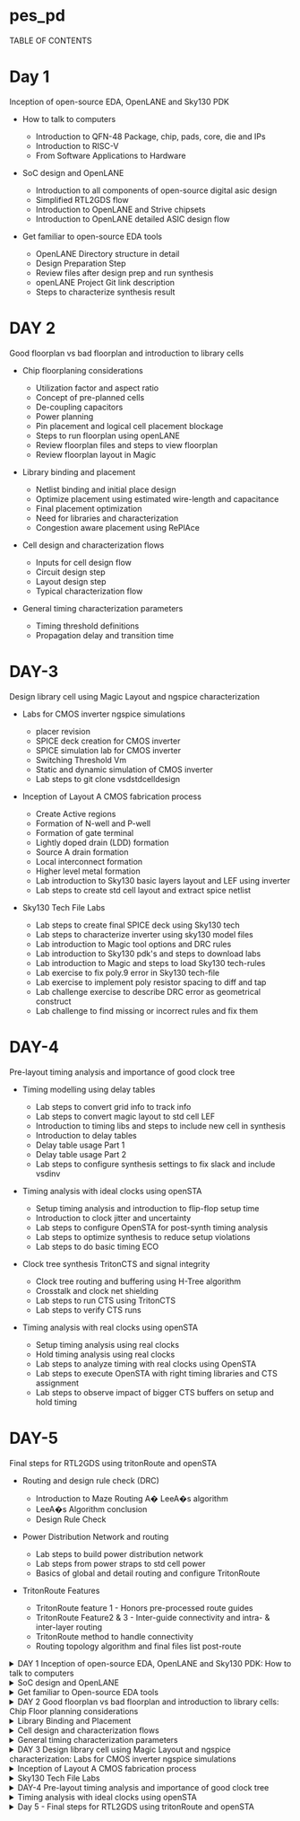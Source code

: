 # pes_pd

 <summary>TABLE OF CONTENTS </summary>

# Day 1
Inception of open-source EDA, OpenLANE and Sky130 PDK

+ How to talk to computers
  
  + Introduction to QFN-48 Package, chip, pads, core, die and IPs
  + Introduction to RISC-V
  + From Software Applications to Hardware
    
+ SoC design and OpenLANE
  
   + Introduction to all components of open-source digital asic design
   + Simplified RTL2GDS flow
   + Introduction to OpenLANE and Strive chipsets
   + Introduction to OpenLANE detailed ASIC design flow
     
+ Get familiar to open-source EDA tools
  
   + OpenLANE Directory structure in detail
   + Design Preparation Step
   + Review files after design prep and run synthesis
   + openLANE Project Git link description
   + Steps to characterize synthesis result

# DAY 2
Good floorplan vs bad floorplan and introduction to library cells

+ Chip floorplaning considerations
  
    + Utilization factor and aspect ratio
    + Concept of pre-planned cells
    + De-coupling capacitors
    + Power planning
    + Pin placement and logical cell placement blockage
    + Steps to run floorplan using openLANE
    + Review floorplan files and steps to view floorplan
    + Review floorplan layout in Magic
      
+ Library binding and placement
  
    + Netlist binding and initial place design
    + Optimize placement using estimated wire-length and capacitance
    + Final placement optimization
    + Need for libraries and characterization
    + Congestion aware placement using RePlAce

+ Cell design and characterization flows
  
    + Inputs for cell design flow
    + Circuit design step
    + Layout design step
    + Typical characterization flow
   
+ General timing characterization parameters
  
    + Timing threshold definitions
    + Propagation delay and transition time
   
# DAY-3
 Design library cell using Magic Layout and ngspice characterization

  + Labs for CMOS inverter ngspice simulations
    
     + placer revision
     + SPICE deck creation for CMOS inverter
     + SPICE simulation lab for CMOS inverter
     + Switching Threshold Vm
     + Static and dynamic simulation of CMOS inverter
     + Lab steps to git clone vsdstdcelldesign
     
+ Inception of Layout A CMOS fabrication process
  
     + Create Active regions
     + Formation of N-well and P-well
     + Formation of gate terminal
     + Lightly doped drain (LDD) formation
     + Source A drain formation
     + Local interconnect formation
     + Higher level metal formation
     + Lab introduction to Sky130 basic layers layout and LEF using inverter
     + Lab steps to create std cell layout and extract spice netlist
      
+ Sky130 Tech File Labs
     
    + Lab steps to create final SPICE deck using Sky130 tech
    + Lab steps to characterize inverter using sky130 model files
    + Lab introduction to Magic tool options and DRC rules
    + Lab introduction to Sky130 pdk's and steps to download labs
    + Lab introduction to Magic and steps to load Sky130 tech-rules
    + Lab exercise to fix poly.9 error in Sky130 tech-file
    + Lab exercise to implement poly resistor spacing to diff and tap
    + Lab challenge exercise to describe DRC error as geometrical construct
    + Lab challenge to find missing or incorrect rules and fix them

# DAY-4
 Pre-layout timing analysis and importance of good clock tree

+ Timing modelling using delay tables
  
    + Lab steps to convert grid info to track info
    + Lab steps to convert magic layout to std cell LEF
    + Introduction to timing libs and steps to include new cell in synthesis
    + Introduction to delay tables
    + Delay table usage Part 1
    + Delay table usage Part 2
    + Lab steps to configure synthesis settings to fix slack and include vsdinv
      
+ Timing analysis with ideal clocks using openSTA
  
    + Setup timing analysis and introduction to flip-flop setup time
    + Introduction to clock jitter and uncertainty
    + Lab steps to configure OpenSTA for post-synth timing analysis
    + Lab steps to optimize synthesis to reduce setup violations
    + Lab steps to do basic timing ECO

+ Clock tree synthesis TritonCTS and signal integrity
      
    + Clock tree routing and buffering using H-Tree algorithm
    + Crosstalk and clock net shielding
    + Lab steps to run CTS using TritonCTS
    + Lab steps to verify CTS runs

 + Timing analysis with real clocks using openSTA
   
    + Setup timing analysis using real clocks
    + Hold timing analysis using real clocks
    + Lab steps to analyze timing with real clocks using OpenSTA
    + Lab steps to execute OpenSTA with right timing libraries and CTS assignment
    + Lab steps to observe impact of bigger CTS buffers on setup and hold timing

# DAY-5
 Final steps for RTL2GDS using tritonRoute and openSTA

+ Routing and design rule check (DRC)
  
    + Introduction to Maze Routing A� LeeA�s algorithm
    + LeeA�s Algorithm conclusion
    + Design Rule Check
      
+ Power Distribution Network and routing
  
    + Lab steps to build power distribution network
    + Lab steps from power straps to std cell power
    + Basics of global and detail routing and configure TritonRoute
      
+ TritonRoute Features

    + TritonRoute feature 1 - Honors pre-processed route guides
    + TritonRoute Feature2 & 3 - Inter-guide connectivity and intra- & inter-layer routing
    + TritonRoute method to handle connectivity
    + Routing topology algorithm and final files list post-route

 

</details><details>
<summary>DAY 1  Inception of open-source EDA, OpenLANE and Sky130 PDK:
 How to talk to computers </summary>
 

Introduction to QFN-48 package,Chips,Pads,Core,Die,and IP's

Here we are taking aurdino board, we are discussing about the circled chip in the below picture
![image](https://github.com/pavithra7369/pes_pd/assets/143084423/eb1d857d-55ba-43ca-9dff-0ac52a8c3ff4)

> Block diagram of aurdino board
![image](https://github.com/pavithra7369/pes_pd/assets/143084423/cea47917-f860-4539-ba2a-fd8b8273ce09)

>  Te chip design of package QFN-48(Quad flat No-leads) is shown below
![image](https://github.com/pavithra7369/pes_pd/assets/143084423/75264392-6050-4707-8999-2ab890f94965)

> Wire bounds are used to connect the pins to the boundaries of chip,this is how transfer signals from outside world enter into the interior of chip.

![image](https://github.com/pavithra7369/pes_pd/assets/143084423/667b709c-0df0-4346-bf56-a8f8e004e14b)

> Pads -> We can send signals from pins through pads(signals enter and leave the chip through pads)

> core -> Core of chip is where digital logic placed

> Die -> A die is a small block of semiconducting material on which a given functional circuit is fabricated.

![image](https://github.com/pavithra7369/pes_pd/assets/143084423/8797d493-9a38-4ded-ad16-867492954c9a)

In this course we are dealing with RISC-V SOC

![image](https://github.com/pavithra7369/pes_pd/assets/143084423/7be844a6-4669-49cc-a547-ea270174b0af)

+ DAC,PLL,SRAM,ADC combined form *Foundry IP's*
+ Foundry is a place where chips get manufactured
+ IP's stands for Intelluctual property ,they are called intelluctual,since some amount of intellligence is required.
+ Foundry is the one we need to communicate with,to communicate with foundry there are soome interface files which foundry gives to us.

Introduction to RISC 

>  Implement RICS-V Specifications using some RTL,RTL used here is picorv32 cpu core and then from RTL to layout standard RTL-GDS flow.
> >RISC-V architecture->RTL->Layout

![image](https://github.com/pavithra7369/pes_pd/assets/143084423/ed42f718-c358-44e4-8cb1-e72528ee48a4)


 From Software Applications to Hardware
How does different apps run on the chip?
+ The application software enters the system software, the system software contains OS,Compiler & Assembler.
![image](https://github.com/pavithra7369/pes_pd/assets/143084423/72d02642-833c-4dff-a5d9-497fe4e68bd9)

+ The operating system(OS) performs the following functions :-Handle IO operation, Allocates memory, low level syetem functions
+ The compiler converts the c,c++ to *.exe file, the syntax off instructions depends on what kind of hardwaree is used(ex:-RISC V ,ARM)
+ The assembler takes the instructions and converts to machine level language.
+ the instructions after the compiler acts as an "Abstract interface" between the C language and the hardware, this Abstract interface is called as the *Instruction set architecture* or *Architecture of the computer*

![image](https://github.com/pavithra7369/pes_pd/assets/143084423/9c902fd3-8923-47d3-977c-60e4fb2baab4)

  + The output of Assembler,is binary,we need to implement this in hardware,that is where hadware description language and the RTL is getting synthesized 
    into netlist,and from this Synthesized Netlist to hardware is Physical design implementation of the Netlist. 
  ![image](https://github.com/pavithra7369/pes_pd/assets/143084423/6da1b319-be71-44c1-b37a-f71b14571a56)

</details> <details>
 
<summary> SoC design and OpenLANE </summary>

+ Introduction to all components of open source digital aasic design
>  Application specific integrated circuit requires RTL designs,EDA tools and PDK data.

![image](https://github.com/pavithra7369/pes_pd/assets/143084423/db56038a-ec73-4da6-84fc-f8f4123dde72)

 + Examples of RTL designs available are librecores.org,opencores.org,github.com
 + Examples of some EDA tools available are openROAD,Qflow,spice,openLANE etc.

![image](https://github.com/pavithra7369/pes_pd/assets/143084423/c07c89e0-d530-4f53-9320-2a386dfb0a6c)

+ PDK's (process design kit)
  A process design kit (PDK) is a set of files used within the semiconductor industry to model a fabrication process for the design tools used to design 
 an integrated circuit. The PDK is created by the foundry defining a certain technology variation for their processes,
 PDK'S is collection of files for EDA tools used to design on IC(integraed circuits)
 PDK's acts as interface between FAB and designers.
 The first open source PDK is skywater,it was released in june 30 2020.

+ ASIC Design flow-> objective of ASIC flow is to take design from register tranfer level(RTL) all the way down to GDSII(format used for final layout)

+ Simplified RTL to GDSII flow
  
  ![image](https://github.com/pavithra7369/pes_pd/assets/143084423/ca2b811c-7c68-4706-a7a5-b5a6f61732e2)
  
  1) Synthesis
    + Design is illustrated in circuits made out of components in standard cell libraries
      ![image](https://github.com/pavithra7369/pes_pd/assets/143084423/cc493485-09ef-48af-9434-da53138fcb74)

    + Result is circuit described in HDL and usually referred to as gate level netlist.
    + each cell has different views/models
        + electrical ,HDL,SPICE
        + Layout (abstract and detailed)

  2) Floor and power planning
  ![image](https://github.com/pavithra7369/pes_pd/assets/143084423/5e32f4ee-eb7c-4711-a3fe-44353a0ed2b6)

  3) Placement
     + Usually placement is done in two steps-> global,detailed
     + Global placements tries to find optimal postions for cells such positions are not nessecerily legal so cells may overlap or Go off Rows
     + In deltailed placement positions are alterred
       ![image](https://github.com/pavithra7369/pes_pd/assets/143084423/64b875cd-5f57-485f-a8d6-4b8583daa872)

  4) Clock tree synthesis(CTS)
    +CTS delivers clock to all the sequential elements,within a minimum clock skew and in good shape(usually H OR X)
   ![image](https://github.com/pavithra7369/pes_pd/assets/143084423/06738668-9b95-41e8-afe1-d7fcc02a95cb)

   5) Routing
      ![image](https://github.com/pavithra7369/pes_pd/assets/143084423/50f6bf17-0170-477a-8349-36439e3bcc05)

     + Implement the interconnect using available metal layers
     + metal tracks form a huge grid
     + divide and conquer
        + global routing-> Generates routing guides
        + detailed routing->Uses of routing guides to implement the actual wiring

  6) Sign off
     ![image](https://github.com/pavithra7369/pes_pd/assets/143084423/d6d20977-8cac-4c50-8fdc-d6eafbeae9b9)
     
     + Physical verification and Timing verifaction
     + physical verification includes DRC(Design rule checking),layout vsschematc(LVS)
     + Timing verification includes static timing analysis(STA0)


## Intoduction to openLANE and Strives chipsets
  + What is openLANE?
   OpenLane is an automated RTL to GDSII flow based on several components including OpenROAD, Yosys, Magic, Netgen and custom methodology scripts for 
   design exploration and optimization.
  + strive is a family of open everything SOC's->open EDA,PDK's,RTL
    ![image](https://github.com/pavithra7369/pes_pd/assets/143084423/ef4f24db-0820-45d3-aaf3-caa547d9c3ee)

  + Main goal is to produce GDSII with no human intervention (no-human-in-the-loop),no LVS violations, no DRC violation.
  + OpenLANE can be used to harden macros and chips.
  + openLANE has 2 modes of operation->autonomous or interactive
  + openLANE has design space exploration
  + openLANE comes with large number of design examples,there are 43 with best configurations

 ## Introduction to OpenLANE detailed ASIC design flow
 ![image](https://github.com/pavithra7369/pes_pd/assets/143084423/76821ce9-9c34-4b43-a807-4c23cd9e18fc)
   + Starts at design RTL ends at final layout in GDSII
   + Synth Exploration utility can used to generate a report that shows about the design delay and area is effected by the Synthesis Strategy and based on 
     this exploration we can pick the best strategy
     ![image](https://github.com/pavithra7369/pes_pd/assets/143084423/37c98d05-11cd-43b5-869b-7d721edeb3a1)

   + Design exploration is used to switch design configurations for findinng the best configurations
     ![image](https://github.com/pavithra7369/pes_pd/assets/143084423/53636773-7040-4ac2-a625-aaaff452d49c)

   + The design Exploration is also used for Regression testing(CI)
      ![image](https://github.com/pavithra7369/pes_pd/assets/143084423/9259922e-4869-4c27-bca4-5c0d294785ab)
   + After regression testing, DFT(design for test) is performed
     ![image](https://github.com/pavithra7369/pes_pd/assets/143084423/c3d348d0-7e49-4c74-bbb8-0e69850d56fc)
   + Physical implementation-> It is also called automated PnR(place and route)
     ![image](https://github.com/pavithra7369/pes_pd/assets/143084423/4a6f12bb-61f1-4f92-aff1-d66509504b16)
   + After Physical implementation we Do LEC(Logic Equivalence Check) using Yosys.
     ![image](https://github.com/pavithra7369/pes_pd/assets/143084423/7ea6f90d-b963-4b1f-aab7-2b4b45403618)
   + The next step is Fake antenna diodes insertion or dealing with antenna rules violations
     ![image](https://github.com/pavithra7369/pes_pd/assets/143084423/ad794448-a510-490d-890a-6c7f9e547b3e)
     There are 2 solutions:-
     1)Briding->attaches a higher layer immediately , requires router awarness
     2)Add antenna diode cell to leak away charges , antenna diodess are provided by SCL
     There is a preventive approach , it is to add fake antenna diode next to every cell input after placement, run the antenna checker(magic),if the checker reports a violations on the cell input pin,replace the fake diode cell by a real one.
     
   + After this process we have the SIGN OFF which has the Static timing analysis,design rule checking and Layout vs schematic.
     ![image](https://github.com/pavithra7369/pes_pd/assets/143084423/7ff10e21-613c-412d-b260-4ad0e55d7324)
   + Physical verification DRC & LVS
     ![image](https://github.com/pavithra7369/pes_pd/assets/143084423/87d7eb75-aad0-449b-90d5-003b93e70d0d)

</details> <details>
<summary>
 Get familiar to Open-source EDA tools
</summary>
 
## OpenLANE Directory structure in detail
> openLANE is actually a flow that contains several EDA tools.
> cd->change directory
> ls->listing
> ltr->order
> la---help ->to know about a command
+ The PDK varient used here is skywater130nm
+ skywater130nm has two subdirectories
     + libs.ref (process specific)
     + libs.tech (specific to tool)
+ fd-> foundry name
+ sc->standard cell
+ hd->high density
  
  ![WhatsApp Image 2023-09-16 at 08 18 03](https://github.com/pavithra7369/pes_pd/assets/143084423/7e07ef89-7d10-48a0-a42b-52790e880cf6)
  
![image](https://github.com/pavithra7369/pes_pd/assets/143084423/fc807a12-3a37-49a3-84ef-6422049c16db)

## Design Preparation Step

+ Go to terminal
  
  > cd/desktop/works/tools/openlane_workshop__dir/openlane
  
  > docker
  
  > ./flow.tcl -interactive
  
  > package require openlane 0.9
  

![WhatsApp Image 2023-09-16 at 07 46 40](https://github.com/pavithra7369/pes_pd/assets/143084423/69cd4647-e7ca-4550-ab4d-745b420c16be)
![image](https://github.com/pavithra7369/pes_pd/assets/143084423/d73bb692-c00b-4352-9d28-c41d25d1eb51)
![image](https://github.com/pavithra7369/pes_pd/assets/143084423/a0af3f22-ef6b-40fe-841a-93436622167e)

## Review files after design and run synthesis

![image](https://github.com/pavithra7369/pes_pd/assets/143084423/97856699-ff57-49b7-b55c-4f70e39670ae)
![image](https://github.com/pavithra7369/pes_pd/assets/143084423/84c5f0c6-1fd9-4c5a-b44c-c2505007757b)

To calculate flop ratio
![WhatsApp Image 2023-09-16 at 08 49 39](https://github.com/pavithra7369/pes_pd/assets/143084423/b8d3a8a0-65be-4cca-a547-02cdc932ec83)
![WhatsApp Image 2023-09-16 at 08 49 50](https://github.com/pavithra7369/pes_pd/assets/143084423/578b7c4d-adb0-4395-9904-6dd2317b1f6b)
+ Divide 1634 by 17323
+ 17323 is the Number of cells
+ (1634/17323) ->0.094 This is the flop ratio 

 
 </details><details>
<summary> DAY 2 Good floorplan vs bad floorplan and introduction to library cells: Chip Floor planning considerations </summary>
  
  ## Utilization factor and aspect ratio
    
   + Define Width and height of core and die
     
 ![image](https://github.com/pavithra7369/pes_pd/assets/143084423/8262b5ed-03e8-430b-89ce-6fdd6afc0a9a)
 > Dimensions of chip depend on dimensions of logic gates and flip flops
 > Convert the symbols into physical dimension
 > A core is the section of the chip where the fundamental logic of design is pplaced
 > Die is a small semiconductor material speciment on which the fundamental circuit is fabricated.
 > Place all the logical cells inside the core, in this case the logical cells occupies the complete areea of core, so, 100% utilization

![image](https://github.com/pavithra7369/pes_pd/assets/143084423/d090f55b-7c7f-4487-829c-b40b07bcd14e)
> When utilization factor is 1, means that the core is completely occupied and we cannot add any more cells in the logic
> If utilization factor is not equal to "1" then we can add additional cells
  ![image](https://github.com/pavithra7369/pes_pd/assets/143084423/880ead6f-e749-4fab-b821-9836895f5c67)
> Aspect ratio is 1 for a sqaure chip,and for a rectangular hcip aspect tatio can be in decimal value.

  + Define locations of preplaced cells
    ![image](https://github.com/pavithra7369/pes_pd/assets/143084423/6b28ea4e-068b-44ac-855f-d23a703ced3f)
> In preplaced cells we can divide the logic gates into two blocks
> Both the blocks arre impplemented separately,by extending IO pins and then black box the blocks
> separate the black bosex as 2 different modules
> Advantage of this process is , if part of logic is used multiple times on a network,we need not implement multipple times, we can just black box 
 them,now these blocks can be connected multiple times into the netlist and can be used whenever required

![image](https://github.com/pavithra7369/pes_pd/assets/143084423/bfa748c5-7031-4afe-80e7-dec6a4b8d6f1)

> These IP's/blocks have user-defined locations and hence are placed in chip before automated placement-and-routing and are called pre placed cells.
> The llocaations of pre placed cells are not touched when we go on with the design cycle, so once the pre-placed cells are placed their locations can't 
 be moved in the completely design cycle,so locations of pre placed cells are should be very well defined
> Piece of macros that is used multiple times (we can implement memories once, then they are reused multiple times,so we need not implement in each and 
 every time)
  
   + De-coupling capacitors
     > we use decoupling capacitors,they are huge capacitors completely dilled with charge, when there is switching aactivity,decoupling  capacitors loses 
      some charge
     > It's decoupled from the main circuit
       ![image](https://github.com/pavithra7369/pes_pd/assets/143084423/2cfa7676-e3bb-4338-b5cf-4f26ac140f64)
     > This block will not miss any switching activity and cross talk


  + Power planning
    > Power planning during the Floorplanning phase is essential to lower noise in digital circuits attributed to voltage droop and ground bounce.
    > When a transition occurs on a net, charge associated with coupling capacitors may be dumped to ground. If there are not enough ground taps charge 
      will accumulate at the tap and the ground line will act like a large resistor, raising the ground voltage and lowering our noise margin.
![image](https://github.com/pavithra7369/pes_pd/assets/143084423/19b83ea7-1d76-4ee6-b03e-71e5aa0535db)

 + Pin Placement
     > After power planning the next step is pin placement, Input and Output pins are provided
     ![image](https://github.com/pavithra7369/pes_pd/assets/143084423/40e84154-703b-4ed5-ba78-227b49559ea9)

+ Logical cell placement blockage
  ![image](https://github.com/pavithra7369/pes_pd/assets/143084423/ae193a2c-09a1-4191-a469-a03f2308f1d5)
  > Now floorplan is ready for placement and routing step

  ## Steps to run FLoorplan using OpenLANE
  After synnthesis, open terminal and run floorplan
  > run_floorplan
  ![WhatsApp Image 2023-09-18 at 23 10 30](https://github.com/pavithra7369/pes_pd/assets/143084423/0381eaf2-5018-403d-b579-8f293bffddb0)

  > magic -T /home/vsduser/Desktop/work/tools/openlane_working_dir/pdks/sky130A/libs.tech/magic/sky130A.tech lef read ../../tmp/merged.lef def read picorv32a.floorplan.def 
  ![WhatsApp Image 2023-09-18 at 23 19 32](https://github.com/pavithra7369/pes_pd/assets/143084423/555eac51-e527-4452-95e9-c8f91e7d3278)
  
  ![WhatsApp Image 2023-09-18 at 23 15 30](https://github.com/pavithra7369/pes_pd/assets/143084423/50ef414f-1756-48e3-bccb-b59bb224208f)

  ![WhatsApp Image 2023-09-18 at 23 20 31](https://github.com/pavithra7369/pes_pd/assets/143084423/f1f03ca9-0d1e-4866-8742-5a5f7b3bc6ff)
  > To know details of a cell gtype 'what' in tkcon window
  ![WhatsApp Image 2023-09-18 at 23 21 35](https://github.com/pavithra7369/pes_pd/assets/143084423/fee560b8-e5ad-412f-be04-fb9f023e09a5)

 </details><details>
  <summary>Library Binding and Placement </summary>

 +  Placement and routing
    1) bind netlist withphysical cells
     > shape of the gates represent the functionality of the gates, inreality all gthe gates are represented as boxes
     > each components are given proper shape
     > library has all the  height,width,delay informations of a particular cell and the required conditions of the cell,libraries can be further divided 
      by shape/size and delay information.
     > Libraries also contain various flavour of a particular cell
   2) Placement
     > ![image](https://github.com/pavithra7369/pes_pd/assets/143084423/e73abb22-8e4d-425e-b4ac-9595773c60f7)
     > Pre placed cells are not to be affected and no cells should be placed in that area.
     > In the above picture we see that the FF1 and FF2 are pplaced accordingly, this causes huge length
  3) Optimize placement
     >  here we will estimate the capacitances, and wire length based on insert repearters
        ![image](https://github.com/pavithra7369/pes_pd/assets/143084423/6401b75f-6a2b-405e-b6a5-e07afdf62e49)
     > We have to maintain signal integrity, so we use repeators,which are buffers that will re-condition the  original signals make a new signal and 
      replicates the original signal.
     > There is loss of area despite maintainng signal integrity
     > Signal integrity needs to be maintained in all the cells
     > The distance between each cell is calculated by slew/ transition
     ![image](https://github.com/pavithra7369/pes_pd/assets/143084423/d5080495-b715-42de-92de-718afb6df1d2)
     > Logic is optimized based on placement conditions
 4) STA (static timing analysis)
     > Static Timing Analysis can be done only for Register-Transfer-Logic (RTL) designs. Functionality of the design must be cleared before the design is subjected to STA.
      
+  Library characterization and modelling
  Libraries provide standardized building blocks that enhance design productivity and reusability, while characterization provides the essential data 
  needed to accurately model and simulate the behavior of these components, ensuring that the final design meets its performance, power, and reliability 
  goals.

+ Congestion aware placement using RePlAce
   > Placement is of 2 types: detailed placement and global placement
   ![WhatsApp Image 2023-09-16 at 14 46 07](https://github.com/pavithra7369/pes_pd/assets/143084423/6363b009-3d30-46a2-a3ad-e9214e838f55)
   ![WhatsApp Image 2023-09-16 at 14 47 23](https://github.com/pavithra7369/pes_pd/assets/143084423/bd7f5dea-5380-45df-9beb-91a6509d32fd)
  > Placement of standard cells is shown below
   ![WhatsApp Image 2023-09-18 at 23 31 19](https://github.com/pavithra7369/pes_pd/assets/143084423/591fef3e-a9e3-4b7d-916d-f0fe107502d9)

 </details><details>
 <summary> Cell design and characterization flows
 </summary>
  
  ##  Inputs for cell design flow
   > Standard cells are placed in library
   > one of the section stores all the stanadard cells
   > Library consists different cells of functionalaity, Vt ,size
  ![image](https://github.com/pavithra7369/pes_pd/assets/143084423/5f89ad19-bcee-4fd9-895d-02fd4496800d)

   > for example the IC design flow for inverters, is represented in the form of shape,timinng behaviour, power charcteristic and so on..
   > IC  design flow consists of inputs, design steps and outputs
   > Further inputs have PDK's
  ![image](https://github.com/pavithra7369/pes_pd/assets/143084423/65c77a4b-2825-4fa3-a7ab-774a70e82dc8)

  ## Circuit design steps
  > Here in the first step user design specifications are provided such as cell height,supply vltage,metal layer,pin location and so on.
  > In the design steps circuit design,layout design and characertization is present
![image](https://github.com/pavithra7369/pes_pd/assets/143084423/f0d57c35-1f87-489c-af1a-15428f1002e8)
  > In circuit design circuit is designed with user specifications
## Layout design steps
 > In layout specification we design the logic using PMOS and NMOS and then find the 
    Euler's path for both nmos network and pmos network
 > Based on Eulers path we draw sstick diagram.
  ![image](https://github.com/pavithra7369/pes_pd/assets/143084423/85140afc-2282-4261-a356-5935a7b42622)
 > The output of layout design will be GDSII, LEF(defines width and height of cell),extracted spice netlist (provides information of parasatic 
   capacitances and resistances)
>Characterization provides Timing,noise and power information

## Typical characterization flow
+ The characterization flow is as follows:-
  
 > Read in the model
 > Read the brhaviour of buffer
 > Recognize the behaviour of buffer
 > Read subcircuits of inveter
 > Attach necessary power source
 > Apply stimmulus
 > Provide necessary output capacitances
 > Provide necessary simulation command

+ The characterization flow is made into a configuration file to the characterization software called 'GUNA'
+ GUNA generates timing, noise, timing,power
+ Characterization is divided into
   > Timing characterization
   > Power characterization
   > Noise characterization 

</details> <details>
<summary> General timing characterization parameters</summary>

 ## General timing characterization parameters
 ![image](https://github.com/pavithra7369/pes_pd/assets/143084423/90bad427-7ed1-450f-8ed7-d70abfcabd04)

## Propagation Delay and Transition time

+ Propogation delay -> Propagation delay of a gate or cell is the time it takes for a signal at the input pin to affect the output signal at output pin. 
 For any gate propagation delay is measured between 50% of input transition to the corresponding 50% of output transition.
   > Propagation delay=time(out_fall_thr)-time(in_fall_thr)
   > Propagation delay=time(out_rise_thr)-time(in_rise_thr)
   > Negative delay is not expected , negative dlay indicates poor choice of threshold points.
+ Transition time -> Transition delay or slew is defined as the time taken by signal to rise from 10 %( 20%) to the 90 %( 80%) of its maximum value.
  > Rise time transition  = time(slew_high_rise_thr) - time (slew_low_rise_thr)
  > Fall  time transition  = time(slew_high_fall_thr) - time (slew_low_fall_thr)



</details> <details>
<summary>DAY 3 Design library cell using Magic Layout and ngspice characterization: 
 Labs for CMOS inverter ngspice simulations</summary>

## Placer revision
> 4 Stratergies are supported by IO placer.

![image](https://github.com/pavithra7369/pes_pd/assets/143084423/4456ad1f-49bf-4b36-9b44-892bcffdee0f)

> we can change the floorplan

## SPICE deck creation for CMOS inverter
 + To simulate standard cells we need to create spice deck for complete netlist
  1) component connectivity
  2) component values
  3) Identify nodes
  4) Name nodes

+ Spice deck is shown in below picture
     ![image](https://github.com/pavithra7369/pes_pd/assets/143084423/c3ce06c5-435b-4960-9d65-8b1dbd2523fa)

 ## SPICE simulation lab for CMOS inverter
 ![image](https://github.com/pavithra7369/pes_pd/assets/143084423/6787d554-16c5-4f1d-b0f3-2cff3d0c24fa)

## Switching Threshold
> CMOS is robust device
![image](https://github.com/pavithra7369/pes_pd/assets/143084423/11104bbd-1569-4273-87ef-d4d80b40eac6)
+ switching threshold is a point wherre vin=vout
+ At the intersection both PMOS and NMOS are in saturation
  
![image](https://github.com/pavithra7369/pes_pd/assets/143084423/01e39412-2e3a-42d9-a3af-ad6c4c09d930)

![image](https://github.com/pavithra7369/pes_pd/assets/143084423/916d9dcb-e137-48ae-b276-fb25f60986a6)

## Static and dynamic simulation of CMOS inverter
> In dynamic simulation we provide pulse input and simulation is trasient analysis
 ![image](https://github.com/pavithra7369/pes_pd/assets/143084423/6e2374de-5f25-468e-b931-32a1599a0caf)

> Rise delay -> 1.1667277-1.0146
![image](https://github.com/pavithra7369/pes_pd/assets/143084423/de5904c9-1259-4e80-b7e8-922bfca93edc)

> fall delay -> 2.07653-2.00486 
![image](https://github.com/pavithra7369/pes_pd/assets/143084423/8dd1c6f2-b172-41e8-a919-496927c2fe46)

## Lab steps to git clone vsdstdcelldesign
Use the below url to clone

> git glone https://github.com/nickson-jose/vsdstdcelldesign.git
Command
> magic -T sky130A.tech sky130_inv.mag &

> ![Screenshot 2023-09-16 173200](https://github.com/pavithra7369/pes_pd/assets/143084423/097eac3f-3a9e-47ba-b3d0-457fa228625e)

</details> <details>
<summary>Inception of Layout A CMOS fabrication process</summary>
 
## 16 Mask process
## Create Active regions
1) Selecting a substrate
   
   ![image](https://github.com/pavithra7369/pes_pd/assets/143084423/e2205b8d-657c-4ae5-aa98-343bb1e60ead)

2) Create active region for transistors
 ![image](https://github.com/pavithra7369/pes_pd/assets/143084423/af09f229-3476-478f-ac38-283511a141cb)
## Formation of N-well and P-well
3) N-well and P-well formation
   > N well is created for PMOS andd P well is created for NMOS
 ![image](https://github.com/pavithra7369/pes_pd/assets/143084423/594ed881-1269-4d7f-8fe3-547e9446490b)
## Formation of gate terminal
4) Formation of gate
  ![image](https://github.com/pavithra7369/pes_pd/assets/143084423/d590668e-9059-40e3-820a-ac27cbccdbbc)
## Lightly doped drain (LDD) formation
5)Lightly doped drain (LDD) formation
![image](https://github.com/pavithra7369/pes_pd/assets/143084423/258cd0d0-590a-4c77-8f1e-4b1d4f12c89e)
## Source and Drain formation
6) Source and drain formation
   ![image](https://github.com/pavithra7369/pes_pd/assets/143084423/675f3c09-3b76-403d-9a30-4ea762cde5a2)
## Local interconnect formation
7) Local interconnect formation
   ![image](https://github.com/pavithra7369/pes_pd/assets/143084423/48234735-86a7-4c91-83b2-544a299dc164)
## Higher level metal formation
8) Higher level metal formation
  ![image](https://github.com/pavithra7369/pes_pd/assets/143084423/d8462cd4-3569-431c-9ea7-f7ec5b1455c7)
 ![image](https://github.com/pavithra7369/pes_pd/assets/143084423/9e48103f-f022-494d-b423-cc8adf7038c0)

## SKY_L8 - Lab introduction to Sky130 basic layers layout and LEF using inverter
![image](https://github.com/pavithra7369/pes_pd/assets/143084423/8c04ebfa-dd14-4a2e-8f05-b8306865d3ed)
DRC Errors
> To check for errors, go to DRC and click on 'DRC Find next error'
> To know what the error is actually,it will be presnt in the tkcon window
 ![image](https://github.com/pavithra7369/pes_pd/assets/143084423/e9446041-2205-4ff3-a848-2713c4321e8f)

## Lab steps to create std cell layout and extract spice netlist
> To extract spice command

   > extract all
   > ext2spice cthresh 0 rthresh 0

![WhatsApp Image 2023-09-16 at 19 26 27](https://github.com/pavithra7369/pes_pd/assets/143084423/75526019-b416-49f2-b4ff-3fd21fdbbf8c)
> we use pex file to create spice files
> vim sky130_fd_sc_hd
> edit the file
![image](https://github.com/pavithra7369/pes_pd/assets/143084423/f61ae971-eec0-456f-86ab-8d1fc8a09bd1)


</details> <details>
<summary>Sky130 Tech File Labs</summary>

## Lab steps to create final SPICE deck using Sky130 tech
![image](https://github.com/pavithra7369/pes_pd/assets/143084423/b4f48b58-2311-4e4f-9ac6-1d09d316b850)

> In the above image 'Y' represents drain, 'A' represents drain, 'VGND' represents source,'VPWR' represents substrate.
> Scaling -> dimension*scale

## Lab steps to characterize inverter using sky130 model files

![image](https://github.com/pavithra7369/pes_pd/assets/143084423/d55d5876-9520-49ce-903b-5c771c959b5c)

> ngspice

![image](https://github.com/pavithra7369/pes_pd/assets/143084423/a7ac530c-c1d7-4fea-aac6-624594e4fc2c)

> Plot
  > To plot we use the command
  > plot y vs time a
![image](https://github.com/pavithra7369/pes_pd/assets/143084423/f32d30db-d0fb-461e-ac73-f8707a288407)


##  Lab introduction to Magic tool options and DRC rules

 Magic is a venerable VLSI layout tool, written in the 1980's at Berkeley by John Ousterhout, now famous primarily for writing the scripting interpreter 
 language Tcl. Due largely in part to its liberal Berkeley open-source license, magic has remained popular with universities and small companies. The 
 open- source license has allowed VLSI engineers with a bent toward programming to implement clever ideas and help magic stay abreast of fabrication 
 technology. However, it is the well thought-out core algorithms which lend to magic the greatest part of its popularity. Magic is widely cited as being 
 the easiest tool to use for circuit layout, even for people who ultimately rely on commercial tools for their product design flow.
 > http://opencircuitdesign.com/magic/

 ## Lab introduction to Sky130 pdk's and steps to download labs
 SKY130 pdk SKY130 is a mature 180nm-130nm hybrid technology developed by Cypress Semiconductor that has been used for many production parts. SKY130 is 
 now available as a foundry technology through SkyWater Technology Foundry.
 > wget http://opencircuitdesign.com/open_pdks/archive/drc_tests.tgz
 > tar xfz drc_tests.tgz
 > cd drc_tests
 > > magic -d XR
![image](https://github.com/pavithra7369/pes_pd/assets/143084423/23bf15d8-0cf2-4357-9e1c-2424c85f1734)
![image](https://github.com/pavithra7369/pes_pd/assets/143084423/c92a648c-612e-4e55-9244-37f6b92f83e9)

![image](https://github.com/pavithra7369/pes_pd/assets/143084423/4f7ef806-1785-4187-8a2c-7739751ac786)

![WhatsApp Image 2023-09-16 at 20 50 18](https://github.com/pavithra7369/pes_pd/assets/143084423/13822bc5-8521-4ac5-b7e0-a584601f110d)

 
+ To see DRC error select area and type drc why in tkcon
  
![image](https://github.com/pavithra7369/pes_pd/assets/143084423/21cbc77b-ab16-440c-a551-450c5b35fbd4)

+ To fix the error open the sky130A.tech file using a editor and search for poly.9
  
+ Now load the sky130A.tech file again and type the command drc check
  
![image](https://github.com/pavithra7369/pes_pd/assets/143084423/9f616ff5-e858-4767-b5fe-85d60bef53c1)

+ DRC error as geometrical construct
  
 > Open the nwell.mag file in magic. Seletch the nwell.6 and type the commands

   > cif ostyle drc
   > cif see dnwell_shrink
   > cif see dnwell_missing

![image](https://github.com/pavithra7369/pes_pd/assets/143084423/fbe2e7fb-0f3e-4329-a70f-735f11548005)

+ Error
  
![image](https://github.com/pavithra7369/pes_pd/assets/143084423/16bb4f67-fd6a-4995-abf7-c1f1a5077691)

> fix the error

![image](https://github.com/pavithra7369/pes_pd/assets/143084423/2530a6d9-578b-4253-bc0f-756a039dec96)

+ Now save the file and run DRC check

![image](https://github.com/pavithra7369/pes_pd/assets/143084423/6d9a886e-d943-421b-89c0-9fd47dd77101)

</details><details>
<summary>DAY-4
Pre-layout timing analysis and importance of good clock tree</summary>
 
## Timing models using delay tables
+ LEF files contain information of input ports,output ports,power and ground port and so on..
+ Guidelines for PnR are:
  + Input and output ports must lie on the intersection of vertical and horizontal tracks
  + Width of the standard cell should be odd multiples of the track pitch and height should be odd multiple of vertical track pitch
  >  ~/Desktop/work/tools/openlane_working_dir/pdks/sky130A/libs.tech/openlane/sky130fd_sc_hd/tracks.info

![WhatsApp Image 2023-09-17 at 20 02 21](https://github.com/pavithra7369/pes_pd/assets/143084423/45af9777-cd86-4e80-8c34-db9572263e47)

+ Pins must align with the li1 and met1 in preferred routing directions.

+ The Xspacing and Yspacing in the track file

![WhatsApp Image 2023-09-17 at 20 18 04](https://github.com/pavithra7369/pes_pd/assets/143084423/c5655f88-028c-46aa-b76f-9dc82b11771d)
+ Layer after setting the grid is in the below picture
![WhatsApp Image 2023-09-17 at 20 26 26](https://github.com/pavithra7369/pes_pd/assets/143084423/f5ee832b-a573-48f2-a8ba-ed78d7a83e01)

## Lab steps to Convert Magic Layout to Standard Cell LEF
> Now layout is done,port definitions are require for extracting LEF files
+ To define ports
    > Select the layer->Edit cell->Text
+ To Define the purpose of the port, for that we do port class and port use
    > select the port-> set the port class and port use here
+ Convert magic layout to standard cell LEF
  
1) In tkcon window of the 'sky130_inv.mag' file we the can change the name
   > save sky130_vsdinv.mag
2) To extract the LEF file type
   > lef write
3) type
   > less sky130_vsdinv.lef
   
  ![WhatsApp Image 2023-09-17 at 21 06 01](https://github.com/pavithra7369/pes_pd/assets/143084423/af68351c-d87b-4577-84f0-62850429d453)

5) Copy the .mag file that we created to the 'src' folder of picorv32a folder.
   ![image](https://github.com/pavithra7369/pes_pd/assets/143084423/e325b645-feac-4a96-a7bf-7dfa5a5a0e2c)

+ Modify the contents
  ![WhatsApp Image 2023-09-19 at 09 29 19](https://github.com/pavithra7369/pes_pd/assets/143084423/84b74d16-307d-4b4f-b15c-09f1dd06133a)

+ now in openlane type the following commmands
  > prep -design picorv32a -tag 18-09_05-15 -overwrite
  > set lefs [glob $::env(DESIGN_DIR)/src/*.lef]
  > add_lefs -src $lefs
  
  ![image](https://github.com/pavithra7369/pes_pd/assets/143084423/bc538420-5650-4ecd-8f74-9661f05591a2)

  > run_synthesis
  ![WhatsApp Image 2023-09-19 at 09 33 48](https://github.com/pavithra7369/pes_pd/assets/143084423/809552f7-dbef-4b6b-a865-786a5f21e835)
  > run_floorplan
  > run_placement
  > magic -T 
  ![WhatsApp Image 2023-09-19 at 09 24 39](https://github.com/pavithra7369/pes_pd/assets/143084423/b2d14e91-7f8e-4990-8a82-e87745b506be)
  ![WhatsApp Image 2023-09-19 at 09 24 55](https://github.com/pavithra7369/pes_pd/assets/143084423/d6bc8511-5307-4551-8284-3d6e22d0a303)
  ![WhatsApp Image 2023-09-19 at 09 37 52](https://github.com/pavithra7369/pes_pd/assets/143084423/42390143-4039-42dc-8c4d-cd5ad246c35f)

## Delay tables
 A delay table lists the amount of delay as a function of one or more variables, such as input transition time and output load capacitance. From these table entries, the tool calculates each cell delay.
+ Delay tables purpose is represent the delays encountered by signals as they pass through various components of a digital circuit.
+ Components of Delay Tables are Input Conditions,Gate Delay,Interconnect Delay,Output Loads
</details><details>
<summary>Timing analysis with ideal clocks using openSTA
</summary>
## Setup timing analysis and introduction to flip-flop setup time
 + Setup time is the minimum amount of time the data signal should be held steady before the clock event so that the data are reliably sampled by the clock. This applies to synchronous circuits such as 
  the flip-flop.
+ The setup time (Ts) for a flip-flop determines when a data input signal must be stable before the arrival of the clock edge 

![image](https://github.com/pavithra7369/pes_pd/assets/143084423/87abec98-59b4-47d7-83f4-fe89b52db872)


sky_Vsdinv
![WhatsApp Image 2023-09-23 at 07 27 00](https://github.com/pavithra7369/pes_pd/assets/143084423/6f79b01b-83f9-4dd2-997e-be32eb3425f6)


## Introduction to clock jitter and uncertainty
+ Clock Jitter-> Clock jitter is the variation of a clock signal's frequency or period. Either measurement carries the same information, but the period measurement is a simple time interval measurement easily performed using a real-time oscilloscope.
+ Clock Uncertainty-> The uncertainty of the clock is known as clock_uncertainty. For setup checks, you subtract the uncertainty from the clock period and add hold. If you were adding to the data path for setup, the resultant timing number is the same.

## Clock Tree Synthesis

command 
>run_cts
![WhatsApp Image 2023-09-19 at 09 47 20](https://github.com/pavithra7369/pes_pd/assets/143084423/b3905059-7cb0-47d8-ac1d-6ede1224c987)
![WhatsApp Image 2023-09-19 at 09 47 20](https://github.com/pavithra7369/pes_pd/assets/143084423/09a87a64-5d2e-4af1-89d7-df978d4d55b3)


## Clock Tree Synthesis TritonCTS and Signal Integrity
Post CTS- STA Analysis->OpenSTA is an open-source static timing analysis tool that is commonly used in digital circuit design.
In the openlane window type
> openroad
![image](https://github.com/pavithra7369/pes_pd/assets/143084423/3d672faf-9159-4a3c-8295-a48b494809a1)

</details><details>
<summary>Day 5 - Final steps for RTL2GDS using tritonRoute and openSTA
  </summary>summary>
  Power Distribution Network and Routing
  > gen_pdn
  ![image](https://github.com/pavithra7369/pes_pd/assets/143084423/8d0f1ad6-5492-47ce-9594-b84c63fd027e)

  > run_routing


  ## SPEF Extraction
  SPEF is extracted after routing in Place and route stage. This helps in the accurate calculation of IR-drop analysis and other analysis after routing. This file contains the R and C parameters 
  depending on the placement of a tile/block and the routing among the placed cells.
  > cd Desktop/work/tools/SPEF_Extractor
  >python3 /home/vsduser/Desktop/work/tools/openlane_working_dir/openlane/designs/picorv32a/runs/16-09_19- 
 58/tmp/merged/home/vsduser/Desktop/work/tools/openlane_working_dir/openlane/designs/picorv32a/runs/18-09_19-58/results/routing/picorv32a.def
  > Spef extracted is created, path is given below
 > /home/vsduser/Desktop/work/tools/openlane_working_dir/openlane/designs/picorv32a/runs/18-09_06-26/results/routing/
